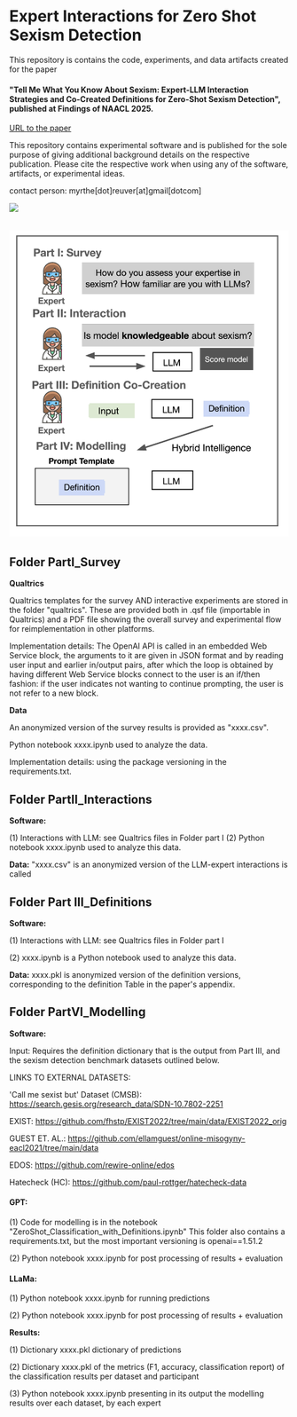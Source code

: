 # Expert Interactions for Zero Shot Sexism Detection

This repository is contains the code, experiments, and data artifacts created for the paper 

#### "Tell Me What You Know About Sexism: Expert-LLM Interaction Strategies and Co-Created Definitions for Zero-Shot Sexism Detection", published at Findings of NAACL 2025.
[URL to the paper]()

This repository contains experimental software and is published for the sole purpose of giving additional background details on the respective publication. Please cite the respective work when using any of the software, artifacts, or experimental ideas. 

contact person: myrthe[dot]reuver[at]gmail[dotcom]

<img src="[https://github.com/favicon.ico](https://github.com/myrthereuver/ExpertInteractionsZeroShotSexism/blob/main/Fig1_ModelSexism.png?raw=true)" width="48">

![Figure 1 of the paper, displaying the pipeline](https://github.com/myrthereuver/ExpertInteractionsZeroShotSexism/blob/main/Fig1_ModelSexism.png?raw=true)
--------

## Folder PartI_Survey

**Qualtrics**

Qualtrics templates for the survey AND interactive experiments are stored in the folder "qualtrics". 
These are provided both in .qsf file (importable in Qualtrics) and a PDF file showing the overall survey and experimental flow for reimplementation in other platforms. 

Implementation details: The OpenAI API is called in an embedded Web Service block, the arguments to it are given in JSON format and by reading user input and earlier in/output pairs, after which the loop is obtained by having different Web Service blocks connect to the user is an if/then fashion: if the user indicates not wanting to continue prompting, the user is not refer to a new block.

**Data** 

An anonymized version of the survey results is provided as "xxxx.csv".

Python notebook xxxx.ipynb used to analyze the data.

Implementation details: using the package versioning in the requirements.txt.

## Folder PartII_Interactions
**Software:** 

(1) Interactions with LLM: see Qualtrics files in Folder part I
(2) Python notebook xxxx.ipynb used to analyze this data.

**Data:** 
"xxxx.csv" is an anonymized version of the LLM-expert interactions is called 

## Folder Part III_Definitions
**Software:** 

(1) Interactions with LLM: see Qualtrics files in Folder part I

(2) xxxx.ipynb is a Python notebook used to analyze this data.

**Data:** 
xxxx.pkl is anonymized version of the definition versions, corresponding to the definition Table in the paper's appendix.


## Folder PartVI_Modelling
**Software:** 

Input: Requires the definition dictionary that is the output from Part III, and the sexism detection benchmark datasets outlined below. 


LINKS TO EXTERNAL DATASETS:

'Call me sexist but' Dataset (CMSB): https://search.gesis.org/research_data/SDN-10.7802-2251

EXIST: https://github.com/fhstp/EXIST2022/tree/main/data/EXIST2022_orig

GUEST ET. AL.: https://github.com/ellamguest/online-misogyny-eacl2021/tree/main/data

EDOS: https://github.com/rewire-online/edos

Hatecheck (HC): https://github.com/paul-rottger/hatecheck-data


#### GPT: 
(1) Code for modelling is in the notebook "ZeroShot_Classification_with_Definitions.ipynb"
This folder also contains a requirements.txt, but the most important versioning is openai==1.51.2

(2) Python notebook xxxx.ipynb for post processing of results + evaluation

#### LLaMa:
(1) Python notebook xxxx.ipynb for running predictions

(2) Python notebook xxxx.ipynb for post processing of results + evaluation

**Results:**

(1) Dictionary xxxx.pkl dictionary of predictions

(2) Dictionary xxxx.pkl of the metrics (F1, accuracy, classification report) of the classification results per dataset and participant

(3) Python notebook xxxx.ipynb presenting in its output the modelling results over each dataset, by each expert
